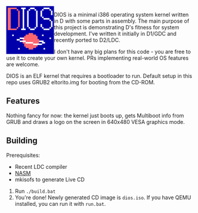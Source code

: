 <img align="left" alt="dios logo" src="https://github.com/gecko0307/mathom/raw/master/dios/logo_128.png" height="128" />

DIOS is a minimal i386 operating system kernel written in D with some parts in assembly. The main purpose of this project is demonstrating D's fitness for system development. I've written it initially in D1/GDC and recently ported to D2/LDC.

I don't have any big plans for this code - you are free to use it to create your own kernel. PRs implementing real-world OS features are welcome.

DIOS is an ELF kernel that requires a bootloader to run. Default setup in this repo uses GRUB2 eltorito.img for booting from the CD-ROM.

Features
--------
Nothing fancy for now: the kernel just boots up, gets Multiboot info from GRUB and draws a logo on the screen in 640x480 VESA graphics mode.

Building
--------
Prerequisites:
* Recent LDC compiler
* [NASM](http://www.nasm.us)
* mkisofs to generate Live CD

1. Run `./build.bat`
2. You're done! Newly generated CD image is `dios.iso`. If you have QEMU installed, you can run it with `run.bat`.
